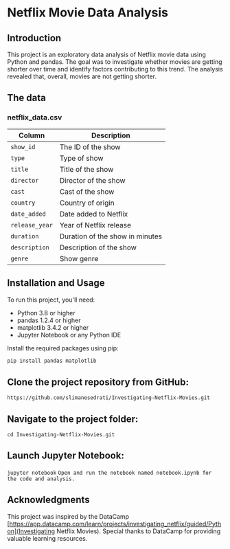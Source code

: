 # Netflix Movie Data Analysis

## Introduction
This project is an exploratory data analysis of Netflix movie data using Python and pandas. The goal was to investigate whether movies are getting shorter over time and identify factors contributing to this trend. The analysis revealed that, overall, movies are not getting shorter.

## The data
### **netflix_data.csv**
| Column | Description |
|--------|-------------|
| `show_id` | The ID of the show |
| `type` | Type of show |
| `title` | Title of the show |
| `director` | Director of the show |
| `cast` | Cast of the show |
| `country` | Country of origin |
| `date_added` | Date added to Netflix |
| `release_year` | Year of Netflix release |
| `duration` | Duration of the show in minutes |
| `description` | Description of the show |
| `genre` | Show genre |

## Installation and Usage
To run this project, you'll need:

- Python 3.8 or higher
- pandas 1.2.4 or higher
- matplotlib 3.4.2 or higher
- Jupyter Notebook or any Python IDE

Install the required packages using pip:
```bash
pip install pandas matplotlib
```
## Clone the project repository from GitHub:
`https://github.com/slimanesedrati/Investigating-Netflix-Movies.git`
## Navigate to the project folder:
`cd Investigating-Netflix-Movies.git`
## Launch Jupyter Notebook:
`jupyter notebook`
`Open and run the notebook named notebook.ipynb for the code and analysis.`

## Acknowledgments
This project was inspired by the DataCamp [https://app.datacamp.com/learn/projects/investigating_netflix/guided/Python](Investigating Netflix Movies). Special thanks to DataCamp for providing valuable learning resources.

